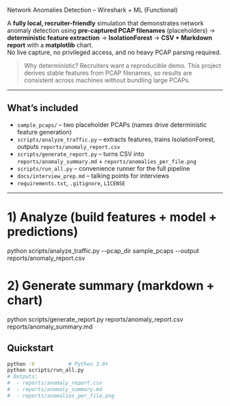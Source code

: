  Network Anomalies Detection – Wireshark + ML (Functional)

A **fully local, recruiter-friendly** simulation that demonstrates network anomaly detection using
**pre-captured PCAP filenames** (placeholders) → **deterministic feature extraction** → **IsolationForest** →
**CSV + Markdown report** with a **matplotlib** chart.  
No live capture, no privileged access, and no heavy PCAP parsing required.

> Why deterministic? Recruiters want a reproducible demo. This project derives stable features
> from PCAP filenames, so results are consistent across machines without bundling large PCAPs.

---

## What’s included

- `sample_pcaps/` – two placeholder PCAPs (names drive deterministic feature generation)
- `scripts/analyze_traffic.py` – extracts features, trains IsolationForest, outputs `reports/anomaly_report.csv`
- `scripts/generate_report.py` – turns CSV into `reports/anomaly_summary.md` + `reports/anomalies_per_file.png`
- `scripts/run_all.py` – convenience runner for the full pipeline
- `docs/interview_prep.md` – talking points for interviews
- `requirements.txt`, `.gitignore`, `LICENSE`

---
# 1) Analyze (build features + model + predictions)
python scripts/analyze_traffic.py --pcap_dir sample_pcaps --output reports/anomaly_report.csv

# 2) Generate summary (markdown + chart)
python scripts/generate_report.py reports/anomaly_report.csv reports/anomaly_summary.md

## Quickstart

```bash
python -V           # Python 3.8+
python scripts/run_all.py
# Outputs:
#  - reports/anomaly_report.csv
#  - reports/anomaly_summary.md
#  - reports/anomalies_per_file.png
